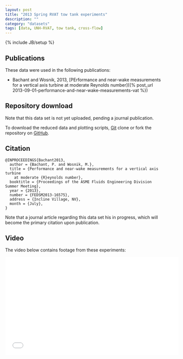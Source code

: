 ```yaml
---
layout: post
title: "2013 Spring RVAT tow tank experiments"
description: ""
category: "datasets"
tags: [data, UNH-RVAT, tow tank, cross-flow]
---
```

{% include JB/setup %}

## Publications

These data were used in the following publications:
  
  * Bachant and Wosnik, 2013, [PErformance and near-wake measurements for a vertical axis turbine at moderate Reynolds number]({% post_url 2013-09-01-performance-and-near-wake-measurements-vat %})

## Repository download
Note that this data set is not yet uploaded, pending a journal publication.

To download the reduced data and plotting scripts, 
<a href="http://git-scm.com" target="_blank">Git</a> clone or fork the repository on 
<a href="https://github.com/UNH-CORE/2013-Spring-RVAT-tow-tank" target="_blank">GitHub</a>.

## Citation

~~~
@INPROCEEDINGS{Bachant2013,
  author = {Bachant, P. and Wosnik, M.},
  title = {Performance and near-wake measurements for a vertical axis turbine
	at moderate {R}eynolds number},
  booktitle = {Proceedings of the ASME Fluids Engineering Division Summer Meeting},
  year = {2013},
  number = {FEDSM2013-16575},
  address = {Incline Village, NV},
  month = {July},
}
~~~

Note that a journal article regarding this data set his in progress, 
which will become the primary citation upon publication.

## Video
The video below contains footage from these experiments:

<center>
<iframe width="560" height="315" src="//www.youtube.com/embed/pyw-38ypWcI" frameborder="0" allowfullscreen></iframe>
</center>

